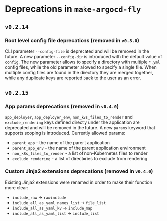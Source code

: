 # Deprecations in `make-argocd-fly`
## `v0.2.14`
### Root level config file deprecations (removed in `v0.3.0`)
CLI parameter `--config-file` is deprecated and will be removed in the future. A new parameter `--config-dir` is introduced with the default value of `config`. The new parameter allows to specify a directory with multiple `*.yml` config files, while the old parameter allowed to specify a single file. When multiple config files are found in the directory they are merged together, while any duplicate keys are reported back to the user as an error.

## `v0.2.15`
### App params deprecations (removed in `v0.4.0`)
`app_deployer`, `app_deployer_env`, `non_k8s_files_to_render` and `exclude_rendering` keys defined directly under the application are deprecated and will be removed in the future. A new `params` keyword that supports scoping is introduced. Currently allowed params:
- `parent_app` - the name of the parent application
- `parent_app_env` - the name of the parent application environment
- `non_k8s_files_to_render` - a list of non-Kubernetes files to render
- `exclude_rendering` - a list of directories to exclude from rendering

### Custom Jinja2 extensions deprecations (removed in `v0.4.0`)
Existing Jinja2 extensions were renamed in order to make their function more clear:
- `include_raw` -> `rawinclude`
- `include_all_as_yaml_names_list` -> `file_list`
- `include_all_as_yaml_kv` -> `include_map`
- `include_all_as_yaml_list` -> `include_list`
